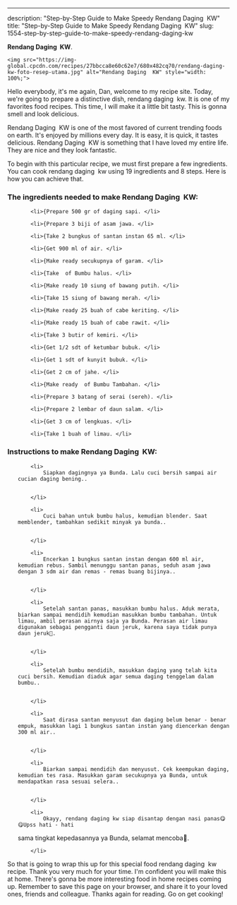 ---
description: "Step-by-Step Guide to Make Speedy Rendang Daging  KW"
title: "Step-by-Step Guide to Make Speedy Rendang Daging  KW"
slug: 1554-step-by-step-guide-to-make-speedy-rendang-daging-kw

<p>
	<strong>Rendang Daging  KW</strong>. 
	
</p>
<p>
	
	<img src="https://img-global.cpcdn.com/recipes/27bbcca8e60c62e7/680x482cq70/rendang-daging-kw-foto-resep-utama.jpg" alt="Rendang Daging  KW" style="width: 100%;">
	
	
</p>
<p>
	Hello everybody, it's me again, Dan, welcome to my recipe site. Today, we're going to prepare a distinctive dish, rendang daging  kw. It is one of my favorites food recipes. This time, I will make it a little bit tasty. This is gonna smell and look delicious.
</p>
	
<p>
	Rendang Daging  KW is one of the most favored of current trending foods on earth. It's enjoyed by millions every day. It is easy, it is quick, it tastes delicious. Rendang Daging  KW is something that I have loved my entire life. They are nice and they look fantastic.
</p>
<p>
	
</p>

<p>
To begin with this particular recipe, we must first prepare a few ingredients. You can cook rendang daging  kw using 19 ingredients and 8 steps. Here is how you can achieve that.
</p>

<h3>The ingredients needed to make Rendang Daging  KW:</h3>

<ol>
	
		<li>{Prepare 500 gr of daging sapi. </li>
	
		<li>{Prepare 3 biji of asam jawa. </li>
	
		<li>{Take 2 bungkus of santan instan 65 ml. </li>
	
		<li>{Get 900 ml of air. </li>
	
		<li>{Make ready secukupnya of garam. </li>
	
		<li>{Take  of Bumbu halus. </li>
	
		<li>{Make ready 10 siung of bawang putih. </li>
	
		<li>{Take 15 siung of bawang merah. </li>
	
		<li>{Make ready 25 buah of cabe keriting. </li>
	
		<li>{Make ready 15 buah of cabe rawit. </li>
	
		<li>{Take 3 butir of kemiri. </li>
	
		<li>{Get 1/2 sdt of ketumbar bubuk. </li>
	
		<li>{Get 1 sdt of kunyit bubuk. </li>
	
		<li>{Get 2 cm of jahe. </li>
	
		<li>{Make ready  of Bumbu Tambahan. </li>
	
		<li>{Prepare 3 batang of serai (sereh). </li>
	
		<li>{Prepare 2 lembar of daun salam. </li>
	
		<li>{Get 3 cm of lengkuas. </li>
	
		<li>{Take 1 buah of limau. </li>
	
</ol>
<p>
	
</p>

<h3>Instructions to make Rendang Daging  KW:</h3>

<ol>
	
		<li>
			Siapkan dagingnya ya Bunda. Lalu cuci bersih sampai air cucian daging bening..
			
			
		</li>
	
		<li>
			Cuci bahan untuk bumbu halus, kemudian blender. Saat memblender, tambahkan sedikit minyak ya bunda..
			
			
		</li>
	
		<li>
			Encerkan 1 bungkus santan instan dengan 600 ml air, kemudian rebus. Sambil menunggu santan panas, seduh asam jawa dengan 3 sdm air dan remas - remas buang bijinya..
			
			
		</li>
	
		<li>
			Setelah santan panas, masukkan bumbu halus. Aduk merata, biarkan sampai mendidih kemudian masukkan bumbu tambahan. Untuk limau, ambil perasan airnya saja ya Bunda. Perasan air limau digunakan sebagai pengganti daun jeruk, karena saya tidak punya daun jeruk🤭.
			
			
		</li>
	
		<li>
			Setelah bumbu mendidih, masukkan daging yang telah kita cuci bersih. Kemudian diaduk agar semua daging tenggelam dalam bumbu..
			
			
		</li>
	
		<li>
			Saat dirasa santan menyusut dan daging belum benar - benar empuk, masukkan lagi 1 bungkus santan instan yang diencerkan dengan 300 ml air..
			
			
		</li>
	
		<li>
			Biarkan sampai mendidih dan menyusut. Cek keempukan daging, kemudian tes rasa. Masukkan garam secukupnya ya Bunda, untuk mendapatkan rasa sesuai selera..
			
			
		</li>
	
		<li>
			Okayy, rendang daging kw siap disantap dengan nasi panas😋😋Upss hati - hati 
sama tingkat kepedasannya ya Bunda, selamat mencoba🥰.
			
			
		</li>
	
</ol>

<p>
	
</p>

<p>
	So that is going to wrap this up for this special food rendang daging  kw recipe. Thank you very much for your time. I'm confident you will make this at home. There's gonna be more interesting food in home recipes coming up. Remember to save this page on your browser, and share it to your loved ones, friends and colleague. Thanks again for reading. Go on get cooking!
</p>
